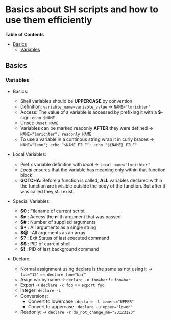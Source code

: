 # Basics about SH scripts and how to use them efficiently

**Table of Contents**

- [Basics](#basics)
  * [Variables](#variables)


## Basics

### Variables
- Basics:
    - Shell variables should be **UPPERCASE** by convention 
    - Definition: `variable_name=variable_value` -> `NAME="lmrichter"`
    - Access: The value of a variable is accessed by prefixing it with a **$**-sign: `echo $NAME`
    - Unset: `Unset NAME`
    - Variables can be marked readonly **AFTER** they were defined -> `NAME="lmrichter"; readonly NAME`
    - To use a variable in a continous string wrap it in curly braces -> `NAME="leon"; echo "$NAME_FILE"; echo "${NAME}_FILE"`

- Local Variables:
    - Prefix variable definition with *local* -> `local name="lmrichter"`
    - *Local* ensures that the variable has meaning only within that function block
    - **GOTCHA**: Before a function is called, **ALL** variables declared within the function are invisible outside the body of the function. But after it was called they still exist.

- Special Variables:
    - **$0**    : Filename of current script
    - **$n**    : Access the **n**-th argument that was passed
    - **$#**    : Number of supplied arguments
    - **$\***   : All arguments as a single string
    - **$@**    : All arguments as an array
    - **$?**    : Exit Status of last executed command
    - **$$**    : PID of current shell
    - **$!**    : PID of last background command

- Declare:
    - Normal assignment using declare is the same as not using it -> `foo="12"` == `declare foo="bar"`
    - Asign var by name -> `declare -n foo=bar` != `foo=bar`
    - Export -> `declare -x foo` == `export foo`
    - Integer: `declare -i`
    - Conversions: 
        - Convert to lowercase : `declare -l lowers="UPPER"`
        - Convert to uppercase : `declare -u upper="lower"`
    - Readonly:  -> `declare -r do_not_change_me="23123123"`

